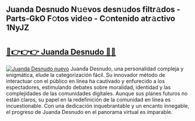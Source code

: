 ## Juanda Desnudo N𝚞𝚎vos desn𝚞dos filtr𝚊dos - Parts-GkO F𝚘tos vid𝚎o - C𝚘ntenido atr𝚊ctivo 1NyJZ

# <h2><a href="http://mb6hoeo.tromn.icu/?c=Juanda+Desnudo">🔗👉👉👉 Juanda Desnudo 🔗🔗</a></h2>

[![Juanda Desnudo nuevo](https://i.imgur.com/pEAQMta.gif)](http://mb6hoeo.tromn.icu/?c=Juanda+Desnudo)
Juanda Desnudo, una personalidad compleja y enigmática, elude la categorización fácil. Su innovador método de interactuar con el público en línea ha cautivado y enfurecido a los espectadores, estimulando debates sobre moralidad, identidad y las complejidades de las comunidades digitales. Aunque sus planes futuros no están claros, su papel en la redefinición de la comunidad en línea es incuestionable. Con una dedicación inquebrantable y un encanto innegable, el progreso de Juanda Desnudo en el panorama virtual es imparable.
